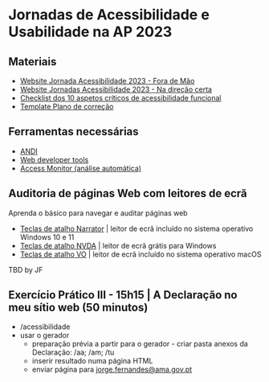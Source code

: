 
# Jornadas de Acessibilidade e Usabilidade na AP 2023

## Materiais
-  [Website Jornada Acessibilidade 2023 - Fora de Mão](https://amagovpt.github.io/a11yfm/exercicio/original/index.html)
-  [Website Jornadas Acessibilidade 2023 - Na direção certa](https://amagovpt.github.io/a11yfm/exercicio/corrigido/index.html)
-  [Checklist dos 10 aspetos críticos de acessibilidade funcional](checklist-10aspetos.html)
-  [Template Plano de correção](ficheiros/template-relatorio.pdf)

## Ferramentas necessárias
- [ANDI](https://www.ssa.gov/accessibility/andi/help/install.html)
- [Web developer tools](https://chrome.google.com/webstore/detail/web-developer/bfbameneiokkgbdmiekhjnmfkcnldhhm)
- [Access Monitor (análise automática)](https://accessmonitor.acessibilidade.gov.pt/)

## Auditoria de páginas Web com leitores de ecrã

Aprenda o básico para navegar e auditar páginas web

- [Teclas de atalho Narrator](NARRATOR.md) | leitor de ecrã incluído no sistema operativo Windows 10 e 11
- [Teclas de atalho NVDA](NVDA.md) | leitor de ecrã grátis para Windows
- [Teclas de atalho VO](VO.md) | leitor de ecrã incluído no sistema operativo macOS

TBD by JF

## Exercício Prático III - 15h15 | A Declaração no meu sítio web (50 minutos)

- /acessibilidade
- usar o gerador
  - preparação prévia a partir para o gerador - criar pasta anexos da Declaração: /aa; /am; /tu
  - inserir resultado numa página HTML
  - enviar página para jorge.fernandes@ama.gov.pt
